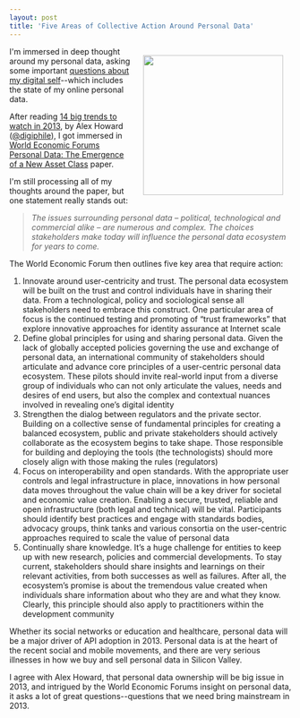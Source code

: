 ```yaml
---
layout: post
title: 'Five Areas of Collective Action Around Personal Data'
---
```

<p><a href="http://www3.weforum.org/docs/WEF_ITTC_PersonalDataNewAsset_Report_2011.pdf" target="_blank"><img style="padding: 15px;" src="https://s3.amazonaws.com/kinlane-productions/api-evangelist/world-economic-forum/world-economic-forum-personal-data-cover.png" alt="" width="250" align="right" /></a></p>
<p>I'm immersed in deep thought around my personal data, asking some important <a href="http://personaldata.apievangelist.com/">questions about my digital self</a>--which includes the state of my online personal data.</p>
<p>After reading <a href="http://radar.oreilly.com/2012/12/14-trends-for-2013.html">14 big trends to watch in 2013</a>, by Alex Howard (<a href="https://twitter.com/digiphile">@digiphile</a>), I got immersed in <a href="http://www3.weforum.org/docs/WEF_ITTC_PersonalDataNewAsset_Report_2011.pdf">World Economic Forums Personal Data: The Emergence of a New Asset Class</a> paper.</p>
<p>I'm still processing all of my thoughts around the paper, but one statement really stands out:</p>
<blockquote><em>The issues surrounding personal data &ndash; political, technological and commercial alike &ndash; are numerous and complex. The choices stakeholders make today will influence the personal data ecosystem for years to come.</em></blockquote>
<p>The World Economic Forum then outlines five key area that require action:</p>
<ol class="mainlist">
<li>Innovate around user-centricity and trust. The personal data ecosystem will be built on the trust and control individuals have in sharing their data. From a technological, policy and sociological sense all stakeholders need to embrace this construct. One particular area of focus is the continued testing and promoting of &ldquo;trust frameworks&rdquo; that explore innovative approaches for identity assurance at Internet scale</li>
<li>Define global principles for using and sharing personal data. Given the lack of globally accepted policies governing the use and exchange of personal data, an international community of stakeholders should articulate and advance core principles of a user-centric personal data ecosystem. These pilots should invite real-world input from a diverse group of individuals who can not only articulate the values, needs and desires of end users, but also the complex and contextual nuances involved in revealing one&rsquo;s digital identity</li>
<li>Strengthen the dialog between regulators and the private sector. Building on a collective sense of fundamental principles for creating a balanced ecosystem, public and private stakeholders should actively collaborate as the ecosystem begins to take shape. Those responsible for building and deploying the tools (the technologists) should more closely align with those making the rules (regulators)</li>
<li>Focus on interoperability and open standards. With the appropriate user controls and legal infrastructure in place, innovations in how personal data moves throughout the value chain will be a key driver for societal and economic value creation. Enabling a secure, trusted, reliable and open infrastructure (both legal and technical) will be vital. Participants should identify best practices and engage with standards bodies, advocacy groups, think tanks and various consortia on the user-centric approaches required to scale the value of personal data</li>
<li>Continually share knowledge. It&rsquo;s a huge challenge for entities to keep up with new research, policies and commercial developments. To stay current, stakeholders should share insights and learnings on their relevant activities, from both successes as well as failures. After all, the ecosystem&rsquo;s promise is about the tremendous value created when individuals share information about who they are and what they know. Clearly, this principle should also apply to practitioners within the development community</li>
</ol>
<p>Whether its social networks or education and healthcare, personal data will be a major driver of API adoption in 2013.  Personal data is at the heart of the recent social and mobile movements, and there are very serious illnesses in how we buy and sell personal data in Silicon Valley.</p>
<p>I agree with Alex Howard, that personal data ownership will be big issue in 2013, and intrigued by the World Economic Forums insight on personal data, it asks a lot of great questions--questions that we need bring mainstream in 2013.</p>